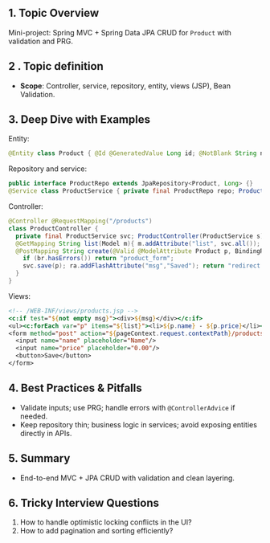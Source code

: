 ## 1. Topic Overview

Mini-project: Spring MVC + Spring Data JPA CRUD for `Product` with validation and PRG.

## 2 . Topic definition

- **Scope**: Controller, service, repository, entity, views (JSP), Bean Validation.

## 3. Deep Dive with Examples

Entity:
```java
@Entity class Product { @Id @GeneratedValue Long id; @NotBlank String name; @Positive BigDecimal price; }
```

Repository and service:
```java
public interface ProductRepo extends JpaRepository<Product, Long> {}
@Service class ProductService { private final ProductRepo repo; ProductService(ProductRepo r){this.repo=r;} @Transactional public Product save(Product p){ return repo.save(p);} public List<Product> all(){ return repo.findAll(); } }
```

Controller:
```java
@Controller @RequestMapping("/products")
class ProductController {
  private final ProductService svc; ProductController(ProductService s){ this.svc=s; }
  @GetMapping String list(Model m){ m.addAttribute("list", svc.all()); return "products"; }
  @PostMapping String create(@Valid @ModelAttribute Product p, BindingResult br, RedirectAttributes ra){
    if (br.hasErrors()) return "product_form";
    svc.save(p); ra.addFlashAttribute("msg","Saved"); return "redirect:/products";
  }
}
```

Views:
```jsp
<!-- /WEB-INF/views/products.jsp -->
<c:if test="${not empty msg}"><div>${msg}</div></c:if>
<ul><c:forEach var="p" items="${list}"><li>${p.name} - ${p.price}</li></c:forEach></ul>
<form method="post" action="${pageContext.request.contextPath}/products">
  <input name="name" placeholder="Name"/>
  <input name="price" placeholder="0.00"/>
  <button>Save</button>
</form>
```

## 4. Best Practices & Pitfalls

- Validate inputs; use PRG; handle errors with `@ControllerAdvice` if needed.
- Keep repository thin; business logic in services; avoid exposing entities directly in APIs.

## 5. Summary

- End-to-end MVC + JPA CRUD with validation and clean layering.

## 6. Tricky Interview Questions

1) How to handle optimistic locking conflicts in the UI?
2) How to add pagination and sorting efficiently?
